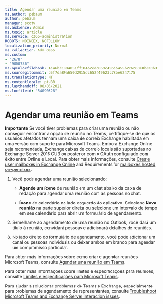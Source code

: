 ```yaml
---
title: Agendar uma reunião em Teams
ms.author: pebaum
author: pebaum
manager: scotv
ms.audience: Admin
ms.topic: article
ms.service: o365-administration
ROBOTS: NOINDEX, NOFOLLOW
localization_priority: Normal
ms.collection: Adm_O365
ms.custom:
- "2678"
- "9000736"
ms.openlocfilehash: 4e46bc1384051ff184a2ead669c495ea455b226263e0be30b37a339151d810a4
ms.sourcegitcommit: b5f7da89a650d2915dc652449623c78be6247175
ms.translationtype: MT
ms.contentlocale: pt-BR
ms.lasthandoff: 08/05/2021
ms.locfileid: "54090328"
---
```

# <a name="schedule-a-meeting-in-teams"></a>Agendar uma reunião em Teams

**Importante** Se você tiver problemas para criar uma reunião ou não conseguir encontrar a opção de reunião no Teams, certifique-se de que os usuários afetados tenham uma caixa de correio Exchange habilitada em uma versão com suporte para Microsoft Teams. Embora Exchange Online seja recomendada, Exchange caixas de correio locais são suportadas no Exchange Server 2016 CU3 ou posterior com o OAuth configurado com êxito entre Online e Local. Para obter mais informações, consulte [Create user mailboxes in Exchange Online](https://docs.microsoft.com/exchange/recipients-in-exchange-online/create-user-mailboxes) and Requirements for [mailboxes hosted on-premises](https://docs.microsoft.com/microsoftteams/exchange-teams-interact#requirements-for-mailboxes-hosted-on-premises). 

1. Você pode agendar uma reunião selecionando:

    - **Agende um ícone** de reunião em um chat abaixo da caixa de redação para agendar uma reunião com as pessoas no chat.

    - **Ícone** de calendário no lado esquerdo do aplicativo. Selecione **Nova reunião** na parte superior direita ou selecione um intervalo de tempo em seu calendário para abrir um formulário de agendamento.

2. Semelhante ao agendamento de uma reunião no Outlook, você dará um título à reunião, convidará pessoas e adicionará detalhes de reuniões.

3. No lado direito do formulário de agendamento, você pode adicionar um canal ou pessoas individuais ou deixar ambos em branco para agendar um compromisso particular.

Para obter mais informações sobre como criar e agendar reuniões Microsoft Teams, consulte [Agendar uma reunião em Teams](https://support.office.com/article/Schedule-a-meeting-in-Teams-943507a9-8583-4c58-b5d2-8ec8265e04e5).

Para obter mais informações sobre limites e especificações para reuniões, consulte [Limites e especificações para Microsoft Teams](https://docs.microsoft.com/microsoftteams/limits-specifications-teams#meetings-and-calls).

Para ajudar a solucionar problemas de Teams e Exchange, especialmente para problemas de agendamento de representantes, consulte [Troubleshoot Microsoft Teams and Exchange Server interaction issues](https://docs.microsoft.com/microsoftteams/troubleshoot/known-issues/teams-exchange-interaction-issue).